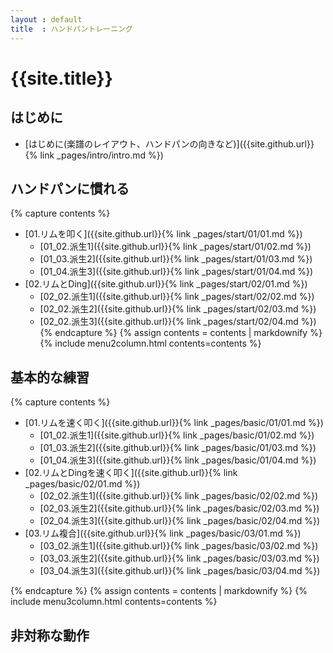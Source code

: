```yaml
---
layout : default
title  : ハンドパントレーニング
---
```


# {{site.title}}

## はじめに

* [はじめに(楽譜のレイアウト、ハンドパンの向きなど)]({{site.github.url}}{% link _pages/intro/intro.md %})

## ハンドパンに慣れる

{% capture contents %}
* [01.リムを叩く]({{site.github.url}}{% link _pages/start/01/01.md %})
  * [01_02.派生1]({{site.github.url}}{% link _pages/start/01/02.md %})
  * [01_03.派生2]({{site.github.url}}{% link _pages/start/01/03.md %})
  * [01_04.派生3]({{site.github.url}}{% link _pages/start/01/04.md %})
* [02.リムとDing]({{site.github.url}}{% link _pages/start/02/01.md %})
  * [02_02.派生1]({{site.github.url}}{% link _pages/start/02/02.md %})
  * [02_02.派生2]({{site.github.url}}{% link _pages/start/02/03.md %})
  * [02_02.派生3]({{site.github.url}}{% link _pages/start/02/04.md %})
{% endcapture %}
{% assign contents = contents | markdownify %}
{% include menu2column.html contents=contents %}


## 基本的な練習

{% capture contents %}
* [01.リムを速く叩く]({{site.github.url}}{% link _pages/basic/01/01.md %})
  * [01_02.派生1]({{site.github.url}}{% link _pages/basic/01/02.md %})
  * [01_03.派生2]({{site.github.url}}{% link _pages/basic/01/03.md %})
  * [01_04.派生3]({{site.github.url}}{% link _pages/basic/01/04.md %})
* [02.リムとDingを速く叩く]({{site.github.url}}{% link _pages/basic/02/01.md %})
  * [02_02.派生1]({{site.github.url}}{% link _pages/basic/02/02.md %})
  * [02_03.派生2]({{site.github.url}}{% link _pages/basic/02/03.md %})
  * [02_04.派生3]({{site.github.url}}{% link _pages/basic/02/04.md %})
* [03.リム複合]({{site.github.url}}{% link _pages/basic/03/01.md %})
  * [03_02.派生1]({{site.github.url}}{% link _pages/basic/03/02.md %})
  * [03_03.派生2]({{site.github.url}}{% link _pages/basic/03/03.md %})
  * [03_04.派生3]({{site.github.url}}{% link _pages/basic/03/04.md %})

{% endcapture %}
{% assign contents = contents | markdownify %}
{% include menu3column.html contents=contents %}

## 非対称な動作
